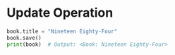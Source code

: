 # Update Operation

```python
book.title = "Nineteen Eighty-Four"
book.save()
print(book)  # Output: <Book: Nineteen Eighty-Four>
```
